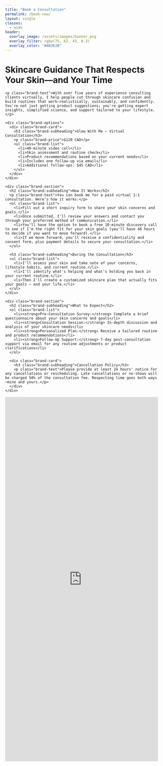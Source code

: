 ```yaml
---
title: "Book a Consultation"
permalink: /book-now/
layout: single
classes:
  - wide
header:
  overlay_image: /assets/images/banner.png
  overlay_filter: rgba(75, 62, 43, 0.3)
  overlay_color: "#4B3E2B"
---
```


<div class="brand-booking">
  <div>
    <h1 class="brand-heading">Skincare Guidance That Respects Your Skin—and Your Time</h1>

    <p class="brand-text">With over five years of experience consulting clients virtually, I help people cut through skincare confusion and build routines that work—realistically, sustainably, and confidently. You're not just getting product suggestions; you're getting expert insights, simplified science, and support tailored to your lifestyle.</p>

    <div class="brand-options">
      <div class="brand-card">
        <h3 class="brand-subheading">Glow With Me – Virtual Consultation</h3>
        <p class="brand-price">$120 CAD</p>
        <ul class="brand-list">
          <li>40-minute video call</li>
          <li>Skin assessment and routine check</li>
          <li>Product recommendations based on your current needs</li>
          <li>Includes one follow-up via email</li>
          <li>Additional follow-ups: $45 CAD</li>
        </ul>
      </div>
    </div>

    <div class="brand-section">
      <h2 class="brand-subheading">How It Works</h2>
      <p class="brand-text">You can book me for a paid virtual 1:1 consultation. Here's how it works:</p>
      <ol class="brand-list">
        <li>Fill out a short inquiry form to share your skin concerns and goals.</li>
        <li>Once submitted, I'll review your answers and contact you through your preferred method of communication.</li>
        <li>You'll have the option to book a free 10-minute discovery call to see if I'm the right fit for your skin goals (you'll have 48 hours to decide if you want to move forward).</li>
        <li>If we move forward, you'll receive a confidentiality and consent form, plus payment details to secure your consultation.</li>
      </ol>
      
      <h3 class="brand-subheading">During the Consultation</h3>
      <ul class="brand-list">
        <li>I'll assess your skin and take note of your concerns, lifestyle habits, and current routine.</li>
        <li>I'll identify what's helping and what's holding you back in your current routine.</li>
        <li>Then I'll create a customized skincare plan that actually fits your goals — and your life.</li>
      </ul>
    </div>

    <div class="brand-section">
      <h2 class="brand-subheading">What to Expect</h2>
      <ol class="brand-list">
        <li><strong>Pre-Consultation Survey:</strong> Complete a brief questionnaire about your skin concerns and goals</li>
        <li><strong>Consultation Session:</strong> In-depth discussion and analysis of your skincare needs</li>
        <li><strong>Personalized Plan:</strong> Receive a tailored routine and product recommendations</li>
        <li><strong>Follow-Up Support:</strong> 7-day post-consultation support via email for any routine adjustments or product clarifications</li>
      </ol>

      <div class="brand-card">
        <h3 class="brand-subheading">Cancellation Policy</h3>
        <p class="brand-text">Please provide at least 24 hours' notice for any cancellations or rescheduling. Late cancellations or no-shows will be charged 50% of the consultation fee. Respecting time goes both ways—mine and yours.</p>
      </div>
    </div>
  </div>

  <div class="brand-form">
    <iframe src="https://docs.google.com/forms/d/e/1FAIpQLSe2iATHIGMmzpmylWVtvBfU3bvifUDfjWFLra9mDBXEKQUrOg/viewform?embedded=true" width="100%" height="1200" frameborder="0" marginheight="0" marginwidth="0">Loading…</iframe>
  </div>
</div> 
